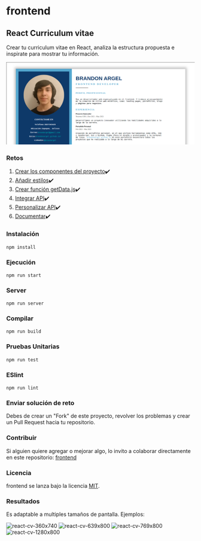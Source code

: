 # frontend

## React Curriculum vitae

Crear tu curriculum vitae en React, analiza la estructura propuesta e inspirate para mostrar tu información.

![react-cv](https://github.com/PlatziMaster/frontend/blob/main/screenshot.png?raw=true)

### Retos
1. [Crear los componentes del proyecto](https://github.com/platzimaster/frontend/issues/1)✔️
2. [Añadir estilos](https://github.com/platzimaster/frontend/issues/2)✔️
3. [Crear función getData.js](https://github.com/platzimaster/frontend/issues/3)✔️
4. [Integrar API](https://github.com/platzimaster/frontend/issues/4)✔️
5. [Personalizar API](https://github.com/platzimaster/frontend/issues/5)✔️
6. [Documentar](https://github.com/platzimaster/frontend/issues/6)✔️

### Instalación
```
npm install
```

### Ejecución
```
npm run start
```

### Server
```
npm run server
```

### Compilar
```
npm run build
```

### Pruebas Unitarias
```
npm run test
```

### ESlint
```
npm run lint
```

### Enviar solución de reto
Debes de crear un "Fork" de este proyecto, revolver los problemas y crear un Pull Request hacia tu repositorio.

### Contribuir
Si alguien quiere agregar o mejorar algo, lo invito a colaborar directamente en este repositorio: [frontend](https://github.com/platzimaster/frontend/)

### Licencia
frontend se lanza bajo la licencia [MIT](https://opensource.org/licenses/MIT).


### Resultados

Es adaptable a multiples tamaños de pantalla.
Ejemplos:

![react-cv-360x740](https://github.com/imcrisam/frontend/blob/develop/img/360x740.png?raw=true)
![react-cv-639x800](https://github.com/imcrisam/frontend/blob/develop/img/639x800.png?raw=true)
![react-cv-769x800](https://github.com/imcrisam/frontend/blob/develop/img/769x800.png?raw=true)
![react-cv-1280x800](https://github.com/imcrisam/frontend/blob/develop/img/1280x800.png?raw=true)


